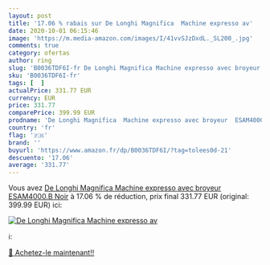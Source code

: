 ```yaml
---
layout: post
title: '17.06 % rabais sur De Longhi Magnifica  Machine expresso av'
date: 2020-10-01 06:15:46
image: 'https://m.media-amazon.com/images/I/41vvSJzDxdL._SL200_.jpg'
comments: true
category: ofertas
author: ring
slug: 'B0036TDF6I-fr De Longhi Magnifica Machine expresso avec broyeur...'
sku: 'B0036TDF6I-fr'
tags: [  ]
actualPrice: 331.77 EUR
currency: EUR
price: 331.77
comparePrice: 399.99 EUR
prodname: 'De Longhi Magnifica  Machine expresso avec broyeur  ESAM4000.B  Noir'
country: 'fr'
flag: '🇫🇷'
brand: ''
buyurl: 'https://www.amazon.fr/dp/B0036TDF6I/?tag=tolees0d-21'
descuento: '17.06'
average: '331.77'
---
```


Vous avez [De Longhi Magnifica  Machine expresso avec broyeur  ESAM4000.B  Noir](https://www.amazon.fr/dp/B0036TDF6I/?tag=tolees0d-21)  à  17.06 % de réduction, prix final  331.77 EUR (original: 399.99 EUR) ici:

[![De Longhi Magnifica  Machine expresso av](https://m.media-amazon.com/images/I/41vvSJzDxdL._SL200_.jpg)](https://www.amazon.fr/dp/B0036TDF6I/?tag=tolees0d-21)

ℹ️:


[🛒 Achetez-le maintenant!!](https://www.amazon.fr/dp/B0036TDF6I/?tag=tolees0d-21)
